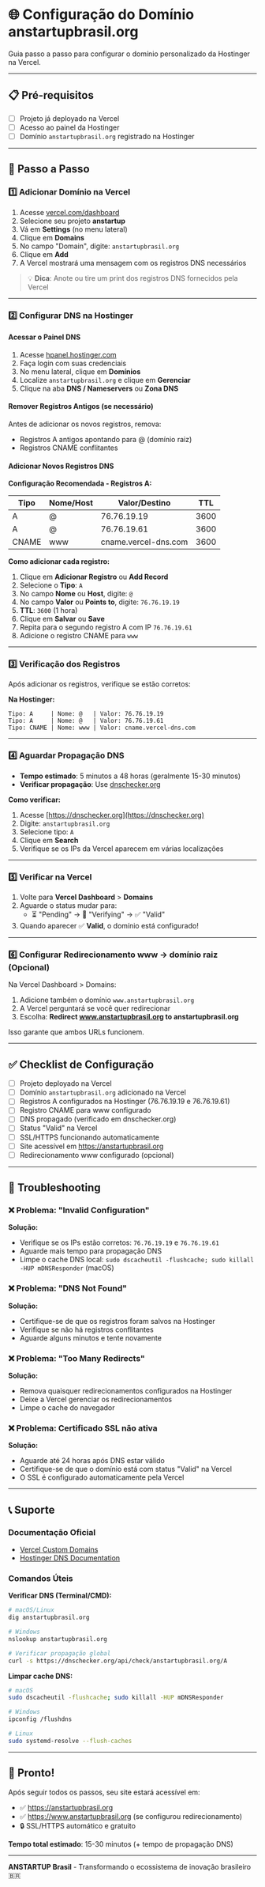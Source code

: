 # 🌐 Configuração do Domínio anstartupbrasil.org

Guia passo a passo para configurar o domínio personalizado da Hostinger na Vercel.

---

## 📋 Pré-requisitos

- [ ] Projeto já deployado na Vercel
- [ ] Acesso ao painel da Hostinger
- [ ] Domínio `anstartupbrasil.org` registrado na Hostinger

---

## 🚀 Passo a Passo

### 1️⃣ Adicionar Domínio na Vercel

1. Acesse [vercel.com/dashboard](https://vercel.com/dashboard)
2. Selecione seu projeto **anstartup**
3. Vá em **Settings** (no menu lateral)
4. Clique em **Domains**
5. No campo "Domain", digite: `anstartupbrasil.org`
6. Clique em **Add**
7. A Vercel mostrará uma mensagem com os registros DNS necessários

> 💡 **Dica**: Anote ou tire um print dos registros DNS fornecidos pela Vercel

---

### 2️⃣ Configurar DNS na Hostinger

#### Acessar o Painel DNS

1. Acesse [hpanel.hostinger.com](https://hpanel.hostinger.com)
2. Faça login com suas credenciais
3. No menu lateral, clique em **Domínios**
4. Localize `anstartupbrasil.org` e clique em **Gerenciar**
5. Clique na aba **DNS / Nameservers** ou **Zona DNS**

#### Remover Registros Antigos (se necessário)

Antes de adicionar os novos registros, remova:
- Registros A antigos apontando para @ (domínio raiz)
- Registros CNAME conflitantes

#### Adicionar Novos Registros DNS

**Configuração Recomendada - Registros A:**

| Tipo | Nome/Host | Valor/Destino | TTL |
|------|-----------|---------------|-----|
| A | @ | 76.76.19.19 | 3600 |
| A | @ | 76.76.19.61 | 3600 |
| CNAME | www | cname.vercel-dns.com | 3600 |

**Como adicionar cada registro:**

1. Clique em **Adicionar Registro** ou **Add Record**
2. Selecione o **Tipo**: `A`
3. No campo **Nome** ou **Host**, digite: `@`
4. No campo **Valor** ou **Points to**, digite: `76.76.19.19`
5. **TTL**: `3600` (1 hora)
6. Clique em **Salvar** ou **Save**
7. Repita para o segundo registro A com IP `76.76.19.61`
8. Adicione o registro CNAME para `www`

---

### 3️⃣ Verificação dos Registros

Após adicionar os registros, verifique se estão corretos:

**Na Hostinger:**
```
Tipo: A     | Nome: @   | Valor: 76.76.19.19
Tipo: A     | Nome: @   | Valor: 76.76.19.61
Tipo: CNAME | Nome: www | Valor: cname.vercel-dns.com
```

---

### 4️⃣ Aguardar Propagação DNS

- **Tempo estimado**: 5 minutos a 48 horas (geralmente 15-30 minutos)
- **Verificar propagação**: Use [dnschecker.org](https://dnschecker.org/#A/anstartupbrasil.org)

**Como verificar:**
1. Acesse [https://dnschecker.org](https://dnschecker.org)
2. Digite: `anstartupbrasil.org`
3. Selecione tipo: `A`
4. Clique em **Search**
5. Verifique se os IPs da Vercel aparecem em várias localizações

---

### 5️⃣ Verificar na Vercel

1. Volte para **Vercel Dashboard** > **Domains**
2. Aguarde o status mudar para:
   - ⏳ "Pending" → 🔄 "Verifying" → ✅ "Valid"
3. Quando aparecer ✅ **Valid**, o domínio está configurado!

---

### 6️⃣ Configurar Redirecionamento www → domínio raiz (Opcional)

Na Vercel Dashboard > Domains:

1. Adicione também o domínio `www.anstartupbrasil.org`
2. A Vercel perguntará se você quer redirecionar
3. Escolha: **Redirect www.anstartupbrasil.org to anstartupbrasil.org**

Isso garante que ambos URLs funcionem.

---

## ✅ Checklist de Configuração

- [ ] Projeto deployado na Vercel
- [ ] Domínio `anstartupbrasil.org` adicionado na Vercel
- [ ] Registros A configurados na Hostinger (76.76.19.19 e 76.76.19.61)
- [ ] Registro CNAME para www configurado
- [ ] DNS propagado (verificado em dnschecker.org)
- [ ] Status "Valid" na Vercel
- [ ] SSL/HTTPS funcionando automaticamente
- [ ] Site acessível em https://anstartupbrasil.org
- [ ] Redirecionamento www configurado (opcional)

---

## 🔧 Troubleshooting

### ❌ Problema: "Invalid Configuration"

**Solução:**
- Verifique se os IPs estão corretos: `76.76.19.19` e `76.76.19.61`
- Aguarde mais tempo para propagação DNS
- Limpe o cache DNS local: `sudo dscacheutil -flushcache; sudo killall -HUP mDNSResponder` (macOS)

### ❌ Problema: "DNS Not Found"

**Solução:**
- Certifique-se de que os registros foram salvos na Hostinger
- Verifique se não há registros conflitantes
- Aguarde alguns minutos e tente novamente

### ❌ Problema: "Too Many Redirects"

**Solução:**
- Remova quaisquer redirecionamentos configurados na Hostinger
- Deixe a Vercel gerenciar os redirecionamentos
- Limpe o cache do navegador

### ❌ Problema: Certificado SSL não ativa

**Solução:**
- Aguarde até 24 horas após DNS estar válido
- Certifique-se de que o domínio está com status "Valid" na Vercel
- O SSL é configurado automaticamente pela Vercel

---

## 📞 Suporte

### Documentação Oficial
- [Vercel Custom Domains](https://vercel.com/docs/concepts/projects/domains)
- [Hostinger DNS Documentation](https://support.hostinger.com/en/articles/1696802-how-to-manage-dns-records)

### Comandos Úteis

**Verificar DNS (Terminal/CMD):**
```bash
# macOS/Linux
dig anstartupbrasil.org

# Windows
nslookup anstartupbrasil.org

# Verificar propagação global
curl -s https://dnschecker.org/api/check/anstartupbrasil.org/A
```

**Limpar cache DNS:**
```bash
# macOS
sudo dscacheutil -flushcache; sudo killall -HUP mDNSResponder

# Windows
ipconfig /flushdns

# Linux
sudo systemd-resolve --flush-caches
```

---

## 🎉 Pronto!

Após seguir todos os passos, seu site estará acessível em:
- ✅ https://anstartupbrasil.org
- ✅ https://www.anstartupbrasil.org (se configurou redirecionamento)
- 🔒 SSL/HTTPS automático e gratuito

**Tempo total estimado**: 15-30 minutos (+ tempo de propagação DNS)

---

**ANSTARTUP Brasil** - Transformando o ecossistema de inovação brasileiro 🇧🇷
